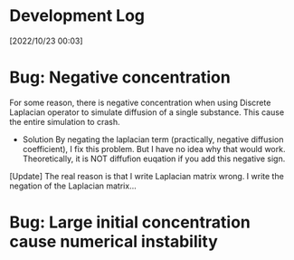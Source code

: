 # Development Log
[2022/10/23 00:03]
# Bug: Negative concentration

For some reason, there is negative concentration when using Discrete Laplacian operator to simulate diffusion of a single substance. This cause the entire simulation to crash.

* Solution
By negating the laplacian term (practically, negative diffusion coefficient), I fix this problem. But I have no idea why that would work. Theoretically, it is NOT diffufion euqation if you add this negative sign.

[Update]
The real reason is that I write Laplacian matrix wrong. I write the negation of the Laplacian matrix...


# Bug: Large initial concentration cause numerical instability
